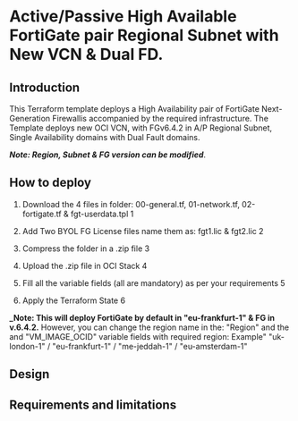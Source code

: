 # Active/Passive High Available FortiGate pair Regional Subnet with New VCN & Dual FD. 

## Introduction

This Terraform template deploys a High Availability pair of FortiGate Next-Generation Firewallis accompanied by the required infrastructure.
The Template deploys new OCI VCN, with FGv6.4.2 in A/P Regional Subnet, Single Availability domains with Dual Fault domains.

**_Note: Region, Subnet & FG version can be modified_**.


## How to deploy

1. Download the 4 files in folder: 00-general.tf, 01-network.tf, 02-fortigate.tf & fgt-userdata.tpl 1

2. Add Two BYOL FG License files name them as: fgt1.lic  &  fgt2.lic 2
3. Compress the folder in a .zip file 3 
4. Upload the .zip file in OCI Stack 4
5. Fill all the variable fields (all are mandatory) as per your requirements 5
6. Apply the Terraform State 6

**_Note: This will deploy FortiGate by default in "eu-frankfurt-1" & FG in v.6.4.2.**
However, you can change the region name in the: "Region" and the and "VM_IMAGE_OCID" variable fields with required region:
Example"  "uk-london-1" / "eu-frankfurt-1" / "me-jeddah-1" / "eu-amsterdam-1"


## Design


## Requirements and limitations
